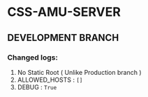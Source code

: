 # CSS-AMU-SERVER

## DEVELOPMENT BRANCH

### Changed logs: 
1. No Static Root ( Unlike Production branch )
2. ALLOWED_HOSTS : `[]`
3. DEBUG : `True`
